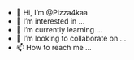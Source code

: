 - 👋 Hi, I’m @Pizza4kaa
- 👀 I’m interested in ...
- 🌱 I’m currently learning ...
- 💞️ I’m looking to collaborate on ...
- 📫 How to reach me ...

<!---
Pizza4kaa/Pizza4kaa is a ✨ special ✨ repository because its `README.md` (this file) appears on your GitHub profile.
You can click the Preview link to take a look at your changes.
--->
